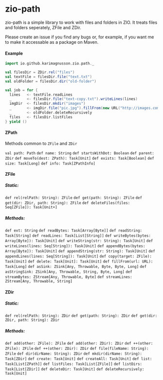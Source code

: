 # zio-path

zio-path is a simple library to work with files and folders in ZIO. It treats files and folders seperately, ZFile and ZDir.

Please create an issue if you find any bugs or, for example, if you want me to make it accessable as a package on Maven.

#### Example

```scala
import io.github.karimagnusson.zio.path._

val filesDir = ZDir.rel("files")
val textFile = filesDir.file("text.txt")
val oldFolder = filesDir.dir("old-folder")

val job = for {
  lines   <- textFile.readLines
  _       <- filesDir.file("text-copy.txt").writeLines(lines)
  imgDir  <- filesDir.mkdir("images")
  _       <- imgDir.file("pic.jpg").fillFrom(new URL("http://images.com/pic.jpg"))
  _       <- oldFolder.deleteRecursively
  files   <- filesDir.listFiles
} yield ()
```

#### ZPath
Methods common to `ZFile` and `ZDir`

`val path: Path`
`def name: String`
`def startsWithDot: Boolean`
`def parent: ZDir`
`def moveTo(dest: ZPath): Task[Unit]`
`def exists: Task[Boolean]`
`def size: Task[Long]`
`def info: Task[ZPathInfo]`

#### ZFile

##### Static:
`def rel(relPath: String): ZFile`
`def get(path: String): ZFile`
`def get(dir: ZDir, path: String): ZFile`
`def deleteFiles(files: Seq[ZFile]): Task[Unit+]`

##### Methods:
`def ext: String`
`def readBytes: Task[Array[Byte]]`
`def readString: Task[String]`
`def readLines: Task[List[String]]`
`def writeBytes(bytes: Array[Byte]): Task[Unit]`
`def writeString(str: String): Task[Unit]`
`def writeLines(lines: Seq[String]): Task[Unit]`
`def appendBytes(bytes: Array[Byte]): Task[Unit]`
`def appendString(str: String): Task[Unit]`
`def appendLines(lines: Seq[String]): Task[Unit]`
`def copy(target: ZFile): Task[Unit]`
`def delete: Task[Unit]: Task[Unit]`
`def fillFrom(url: URL): Task[Long]`
`def asSink: ZSink[Any, Throwable, Byte, Byte, Long]`
`def asStringSink: ZSink[Any, Throwable, String, Byte, Long]`
`def streamBytes: ZStream[Any, Throwable, Byte]`
`def streamLines: ZStream[Any, Throwable, String]`

#### ZDir

##### Static:
`def rel(relPath: String): ZDir`
`def get(path: String): ZDir`
`def get(dir: ZDir, path: String): ZDir`

##### Methods:

`def add(other: ZFile): ZFile`
`def add(other: ZDir): ZDir`
`def ++(other: ZFile): ZFile`
`def ++(other: ZDir): ZDir`
`def file(fileName: String): ZFile`
`def dir(dirName: String): ZDir`
`def mkdir(dirName: String): Task[ZDir]`
`def create: Task[Unit]`
`def createAll: Task[Unit]`
`def list: Task[List[ZPath]]`
`def listFiles: Task[List[ZFile]]`
`def listDirs: Task[List[ZDir]]`
`def deleteDir: Task[Unit]`
`def deleteRecursively: Task[Unit]`

















